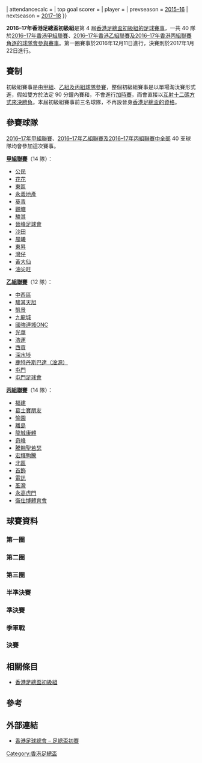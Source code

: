 | attendancecalc = | top goal scorer = | player = | prevseason =
[2015–16](../Page/2015–16年香港足總盃初級組.md "wikilink") | nextseason =
[2017–18](../Page/2017–18年香港足總盃初級組.md "wikilink") }}

**2016–17年香港足總盃初級組**是第 4
屆[香港足總盃初級組的](../Page/香港足總盃初級組.md "wikilink")[足球賽事](../Page/足球.md "wikilink")，一共
40
隊於[2016–17年香港甲組聯賽](../Page/2016–17年香港甲組聯賽.md "wikilink")、[2016–17年香港乙組聯賽及](../Page/2016–17年香港乙組聯賽.md "wikilink")[2016–17年香港丙組聯賽角逐的球隊會參與賽事](../Page/2016–17年香港丙組聯賽.md "wikilink")。第一圈賽事於2016年12月11日進行，決賽則於2017年1月22日進行。

## 賽制

初級組賽事是由[甲組](../Page/2016–17年香港甲組聯賽.md "wikilink")、[乙組及](../Page/2016–17年香港乙組聯賽.md "wikilink")[丙組球隊參賽](../Page/2016–17年香港丙組聯賽.md "wikilink")，整個初級組賽事是以單場淘汰賽形式進，假如雙方於法定
90
分鐘內賽和，不會進行[加時賽](https://zh.wikipedia.org/wiki/加時賽 "wikilink")，而會直接以[互射十二碼方式來決勝負](../Page/互射十二碼.md "wikilink")。本屆初級組賽事前三名球隊，不再設晉身[香港足總盃的資格](../Page/2016–17年香港足總盃.md "wikilink")。

## 參賽球隊

[2016–17年甲組聯賽](../Page/2016–17年香港甲組聯賽.md "wikilink")、[2016–17年乙組聯賽及](../Page/2016–17年香港乙組聯賽.md "wikilink")[2016–17年丙組聯賽中全部](../Page/2016–17年香港丙組聯賽.md "wikilink")
40 支球隊均會參加這次賽事。

**[甲組聯賽](../Page/2016–17年香港甲組聯賽.md "wikilink")**（14 隊）：

  - [公民](../Page/公民足球隊.md "wikilink")
  - [花花](../Page/花花足球會.md "wikilink")
  - [東區](https://zh.wikipedia.org/wiki/東區足球隊 "wikilink")
  - [永義地產](../Page/永義足球隊.md "wikilink")
  - [葵青](../Page/葵青區足球會.md "wikilink")
  - [觀塘](../Page/觀塘區足球會.md "wikilink")
  - [駿其](https://zh.wikipedia.org/wiki/夢想駿其足球會 "wikilink")
  - [晉峰足球會](https://zh.wikipedia.org/wiki/大中足球會 "wikilink")
  - [沙田](https://zh.wikipedia.org/wiki/沙田體育會足球隊 "wikilink")
  - [晨曦](../Page/晨曦體育會.md "wikilink")
  - [東昇](../Page/東昇足球隊.md "wikilink")
  - [灣仔](../Page/灣仔足球隊.md "wikilink")
  - [黃大仙](https://zh.wikipedia.org/wiki/黃大仙區康樂體育會 "wikilink")
  - [油尖旺](../Page/油尖旺足球隊.md "wikilink")

**[乙組聯賽](../Page/2016–17年香港乙組聯賽.md "wikilink")**（12 隊）：

  - [中西區](../Page/中西區足球隊.md "wikilink")
  - [駿其天旭](../Page/天旭足球會.md "wikilink")
  - [凱景](../Page/凱景體育會.md "wikilink")
  - [九龍城](https://zh.wikipedia.org/wiki/九龍城足球隊 "wikilink")
  - [國強連城ONC](https://zh.wikipedia.org/wiki/國強體育會 "wikilink")
  - [光華](https://zh.wikipedia.org/wiki/光華足球會 "wikilink")
  - [浩運](https://zh.wikipedia.org/wiki/浩運 "wikilink")
  - [西貢](https://zh.wikipedia.org/wiki/西貢區足球會 "wikilink")
  - [深水埗](../Page/深水埗體育會足球隊.md "wikilink")
  - [鹿特丹斯巴達（淦源）](https://zh.wikipedia.org/wiki/淦源足球會 "wikilink")
  - [屯門](../Page/屯門體育會足球隊.md "wikilink")
  - [屯門足球會](../Page/屯門足球會.md "wikilink")

**[丙組聯賽](../Page/2016–17年香港丙組聯賽.md "wikilink")**（14 隊）：

  - [福建](../Page/福建體育會.md "wikilink")
  - [葛士寶朋友](../Page/西貢朋友足球會.md "wikilink")
  - [愉園](../Page/愉園體育會.md "wikilink")
  - [離島](../Page/離島足球隊.md "wikilink")
  - [龍城康體](https://zh.wikipedia.org/wiki/龍城康體 "wikilink")
  - [奇峰](https://zh.wikipedia.org/wiki/奇峰足球會 "wikilink")
  - [騰翱聖若瑟](../Page/聖約瑟足球會.md "wikilink")
  - [宏輝駒騰](https://zh.wikipedia.org/wiki/宏輝駒騰 "wikilink")
  - [北區](../Page/北區足球會.md "wikilink")
  - [首飾](https://zh.wikipedia.org/wiki/首飾足球會 "wikilink")
  - [電訊](https://zh.wikipedia.org/wiki/電訊足球會 "wikilink")
  - [荃灣](../Page/荃灣足球會.md "wikilink")
  - [永高虎門](https://zh.wikipedia.org/wiki/虎門足球會 "wikilink")
  - [衛仕博體育會](https://zh.wikipedia.org/wiki/太陽國際體育會 "wikilink")

## 球賽資料

### 第一圈

### 第二圈

### 第三圈

### 半準決賽

### 準決賽

### 季軍戰

### 決賽

## 相關條目

  - [香港足總盃初級組](../Page/香港足總盃初級組.md "wikilink")

## 參考

## 外部連結

  - [香港足球總會 –
    足總盃初賽](http://www.hkfa.com/ch/leaguesp?type=3&year=2016-2017)

[Category:香港足總盃](https://zh.wikipedia.org/wiki/Category:香港足總盃 "wikilink")
